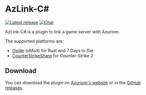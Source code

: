 # AzLink-C#

[![Latest release](https://img.shields.io/github/v/release/Azuriom/AzLink-CSharp?style=flat-square)](https://github.com/Azuriom/AzLink-CSharp/releases)
[![Chat](https://img.shields.io/discord/625774284823986183?color=5865f2&label=Discord&logo=discord&logoColor=fff&style=flat-square)](https://azuriom.com/discord)

AzLink-C# is a plugin to link a game server with Azuriom.

The supported platforms are:
* [Oxide](https://umod.org/) (uMod) for Rust and 7 Days to Die
* [CounterStrikeSharp](https://docs.cssharp.dev/) for Counter-Strike 2

## Download

You can download the plugin on [Azuriom's website](https://azuriom.com/azlink) or in the [GitHub releases](https://github.com/Azuriom/AzLink-CSharp/releases).

